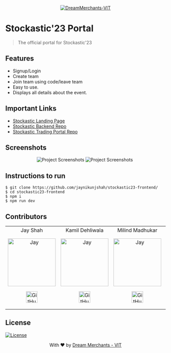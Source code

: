 <p align="center"><a href="https://dreammerchantsvit.com/" target="_blank"><img url="https://stockastic.dreammerchantsvit.com/stockastic_logo.svg" title="Dreammerchants-VIT" alt="DreamMerchants-VIT"></a>
</p>

# Stockastic'23 Portal

> <Subtitle>
> The official portal for Stockastic'23
<!-- 
---
[![DOCS](https://img.shields.io/badge/Documentation-see%20docs-green?style=flat-square&logo=appveyor)](INSERT_LINK_FOR_DOCS_HERE) 
  [![UI ](https://img.shields.io/badge/User%20Interface-Link%20to%20UI-orange?style=flat-square&logo=appveyor)](INSERT_UI_LINK_HERE) -->

## Features
- Signup/Login
- Create team
- Join team using code/leave team
- Easy to use.
- Displays all details about the event.
	
## Important Links
- [Stockastic Landing Page](https://stockastic.dreammerchantsvit.com/)
- [Stockastic Backend Repo](https://github.com/jaynikunjshah/stockastic23-backend/)
- [Stockastic  Trading Portal Repo](https://stockastic-trading-portal-eight.vercel.app/)

## Screenshots
<p align="center">
<img url="https://private-user-images.githubusercontent.com/68477234/251393372-091e7d01-5374-4a4a-bc5c-cc61c9b41d8a.png?jwt=eyJhbGciOiJIUzI1NiIsInR5cCI6IkpXVCJ9.eyJrZXkiOiJrZXkxIiwiZXhwIjoxNjg4NjMyODIwLCJuYmYiOjE2ODg2MzI1MjAsInBhdGgiOiIvNjg0NzcyMzQvMjUxMzkzMzcyLTA5MWU3ZDAxLTUzNzQtNGE0YS1iYzVjLWNjNjFjOWI0MWQ4YS5wbmc_WC1BbXotQWxnb3JpdGhtPUFXUzQtSE1BQy1TSEEyNTYmWC1BbXotQ3JlZGVudGlhbD1BS0lBSVdOSllBWDRDU1ZFSDUzQSUyRjIwMjMwNzA2JTJGdXMtZWFzdC0xJTJGczMlMkZhd3M0X3JlcXVlc3QmWC1BbXotRGF0ZT0yMDIzMDcwNlQwODM1MjBaJlgtQW16LUV4cGlyZXM9MzAwJlgtQW16LVNpZ25hdHVyZT0xYjRiM2NlYjJhY2I2ZTU5MmZmZTQ2NjJiNWFkNjQ3MzcwZTBiMmRiNjQwNDFkNGNlNTgzZWVjMTIxZDRhNTY1JlgtQW16LVNpZ25lZEhlYWRlcnM9aG9zdCZhY3Rvcl9pZD0wJmtleV9pZD0wJnJlcG9faWQ9MCJ9.0FzPf-hXJKBG5_0W2s26t8vH5C84G4Vbh3qRB-nU3tw" alt="Project Screenshots" >

<img url="https://private-user-images.githubusercontent.com/68477234/251393595-964c901e-e06f-4e26-a3fa-77dfd171ae54.png?jwt=eyJhbGciOiJIUzI1NiIsInR5cCI6IkpXVCJ9.eyJrZXkiOiJrZXkxIiwiZXhwIjoxNjg4NjMyODIwLCJuYmYiOjE2ODg2MzI1MjAsInBhdGgiOiIvNjg0NzcyMzQvMjUxMzkzNTk1LTk2NGM5MDFlLWUwNmYtNGUyNi1hM2ZhLTc3ZGZkMTcxYWU1NC5wbmc_WC1BbXotQWxnb3JpdGhtPUFXUzQtSE1BQy1TSEEyNTYmWC1BbXotQ3JlZGVudGlhbD1BS0lBSVdOSllBWDRDU1ZFSDUzQSUyRjIwMjMwNzA2JTJGdXMtZWFzdC0xJTJGczMlMkZhd3M0X3JlcXVlc3QmWC1BbXotRGF0ZT0yMDIzMDcwNlQwODM1MjBaJlgtQW16LUV4cGlyZXM9MzAwJlgtQW16LVNpZ25hdHVyZT1jNmY4MmYwMjZjZTc5ODM4ZDczMTZkYzBkNzdiZjNmNjNiOTVmMDA4M2EyNTY1ODFjOWI0MmZjZjA3NzgyNmRiJlgtQW16LVNpZ25lZEhlYWRlcnM9aG9zdCZhY3Rvcl9pZD0wJmtleV9pZD0wJnJlcG9faWQ9MCJ9.SbYLYhWBUHNnzt1XqaNESNkb_WL-cC1xiwtWitvmlmU" alt="Project Screenshots" >

<img url="https://private-user-images.githubusercontent.com/68477234/251393667-56cda690-3d89-4cbb-8080-0f85b80d2ec7.png?jwt=eyJhbGciOiJIUzI1NiIsInR5cCI6IkpXVCJ9.eyJrZXkiOiJrZXkxIiwiZXhwIjoxNjg4NjMyODIwLCJuYmYiOjE2ODg2MzI1MjAsInBhdGgiOiIvNjg0NzcyMzQvMjUxMzkzNjY3LTU2Y2RhNjkwLTNkODktNGNiYi04MDgwLTBmODViODBkMmVjNy5wbmc_WC1BbXotQWxnb3JpdGhtPUFXUzQtSE1BQy1TSEEyNTYmWC1BbXotQ3JlZGVudGlhbD1BS0lBSVdOSllBWDRDU1ZFSDUzQSUyRjIwMjMwNzA2JTJGdXMtZWFzdC0xJTJGczMlMkZhd3M0X3JlcXVlc3QmWC1BbXotRGF0ZT0yMDIzMDcwNlQwODM1MjBaJlgtQW16LUV4cGlyZXM9MzAwJlgtQW16LVNpZ25hdHVyZT03N2Q2MWE5MjdiZDk4ODEzMGNkN2ZiMGRjYTU1MTU1MDdmODhiYWRlZGUwNTM1NDFiMTA1MTBlNjI3ZDQ3YmZlJlgtQW16LVNpZ25lZEhlYWRlcnM9aG9zdCZhY3Rvcl9pZD0wJmtleV9pZD0wJnJlcG9faWQ9MCJ9.ZkwRAaDK2YR1taIlxEXh8TnXl4DzIwX5f5cJj4idx_Y" >


</p>

## Instructions to run
```
$ git clone https://github.com/jaynikunjshah/stockastic23-frontend/
$ cd stockastic23-frontend
$ npm i
$ npm run dev
```

## Contributors
<table>
<tr align="center">

<td>Jay Shah
	<p align="center">
		<img src = "https://avatars.githubusercontent.com/jaynikunjshah" width="150" height="150" alt="Jay" style={{borderRadius: "50%"}}>
	</p>
	<p align="center">
		<a href = "https://github.com/jaynikunjshah"><img src = "http://www.iconninja.com/files/241/825/211/round-collaboration-social-github-code-circle-network-icon.svg" width="36" height = "36" alt="GitHub"/></a>
	</p>
</td>

<td>Kamil Dehliwala
	<p align="center">
		<img src = "https://avatars.githubusercontent.com/kamil26300" width="150" height="150" alt="Jay">
	</p>
	<p align="center">
		<a href = "https://github.com/kamil26300"><img src = "http://www.iconninja.com/files/241/825/211/round-collaboration-social-github-code-circle-network-icon.svg" width="36" height = "36" alt="GitHub"/></a>
	</p>
</td>

<td>Milind Madhukar
	<p align="center">
		<img src = "https://avatars.githubusercontent.com/milindmadhukar" width="150" height="150" alt="Jay">
	</p>
	<p align="center">
		<a href = "https://github.com/milindmadhukar"><img src = "http://www.iconninja.com/files/241/825/211/round-collaboration-social-github-code-circle-network-icon.svg" width="36" height = "36" alt="GitHub"/></a>
	</p>
</td>

<td>Shashank
	<p align="center">
		<img src = "https://avatars.githubusercontent.com/shashank651156" width="150" height="150" alt="Jay">
	</p>
	<p align="center">
		<a href = "https://github.com/shashank651156"><img src = "http://www.iconninja.com/files/241/825/211/round-collaboration-social-github-code-circle-network-icon.svg" width="36" height = "36" alt="GitHub"/></a>
	</p>
</td>

<td>Shantanu Khosla
	<p align="center">
		<img src = "https://avatars.githubusercontent.com/shantanu1805" width="150" height="150" alt="Jay">
	</p>
	<p align="center">
		<a href = "https://github.com/shantanu1805"><img src = "http://www.iconninja.com/files/241/825/211/round-collaboration-social-github-code-circle-network-icon.svg" width="36" height = "36" alt="GitHub"/></a>
	</p>
</td>

</tr>
</table>

## License
[![License](http://img.shields.io/:license-mit-blue.svg?style=flat-square)](http://badges.mit-license.org)

<p align="center">
	With ❤️ by <a href="https://dreammerchantsvit.com/ target="_blank">Dream Merchants - VIT</a>
</p>
